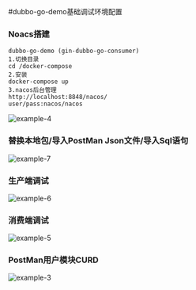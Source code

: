 #dubbo-go-demo基础调试环境配置

### Noacs搭建
```code
dubbo-go-demo (gin-dubbo-go-consumer)
1.切换目录
cd /docker-compose 
2.安装
docker-compose up
3.nacos后台管理
http://localhost:8848/nacos/ 
user/pass:nacos/nacos
```
![example-4](https://github.com/MengyangRen/dubbo-go-demo/blob/gin-dubbo-go-consumer/doc/example-04.jpg)
### 替换本地包/导入PostMan Json文件/导入Sql语句
![example-7](https://github.com/MengyangRen/dubbo-go-demo/blob/gin-dubbo-go-consumer/doc/example-07.jpg)
### 生产端调试
![example-6](https://github.com/MengyangRen/dubbo-go-demo/blob/gin-dubbo-go-consumer/doc/example-06.jpg)
### 消费端调试
![example-5](https://github.com/MengyangRen/dubbo-go-demo/blob/gin-dubbo-go-consumer/doc/example-05.jpg)
### PostMan用户模块CURD 
![example-3](https://github.com/MengyangRen/dubbo-go-demo/blob/gin-dubbo-go-consumer/doc/example-03.jpg)